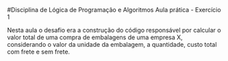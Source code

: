 #Disciplina de Lógica de Programação e Algoritmos
Aula prática - Exercício 1

Nesta aula o desafio era a construção do código responsável por calcular o valor total de uma compra de embalagens de uma empresa X, considerando o valor da unidade da embalagem, a quantidade, custo total com frete e sem frete.
